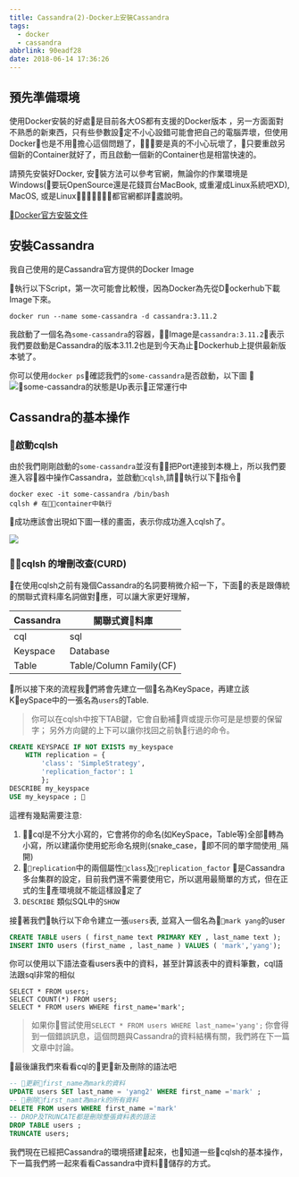```yaml
---
title: Cassandra(2)-Docker上安裝Cassandra
tags:
  - docker
  - cassandra
abbrlink: 90eadf28
date: 2018-06-14 17:36:26
---
```



## 預先準備環境
使用Docker安裝的好處是目前各大OS都有支援的Docker版本
，另一方面面對不熟悉的新東西，只有些參數設定不小心設錯可能會把自己的電腦弄壞，但使用Docker也是不用擔心這個問題了，要是真的不小心玩壞了，只要重啟另個新的Container就好了，而且啟動一個新的Container也是相當快速的。

請預先安裝好Docker, 安裝方法可以參考官網，無論你的作業環境是Windows(要玩OpenSource還是花錢買台MacBook, 或重灌成Linux系統吧XD), MacOS, 或是Linux都官網都詳䀆說明。


[Docker官方安裝文件](https://docs.docker.com/install/)

## 安裝Cassandra
我自己使用的是Cassandra官方提供的Docker Image

執行以下Script，第一次可能會比較慢，因為Docker為先從Dockerhub下載Image下來。
```bash
docker run --name some-cassandra -d cassandra:3.11.2
```
我啟動了一個名為`some-cassandra`的容器，Image是`cassandra:3.11.2`表示我們要啟動是Cassandra的版本3.11.2也是到今天為止Dockerhub上提供最新版本號了。

你可以使用`docker ps`確認我們的`some-cassandra`是否啟動，以下圖
![some-cassandra的狀態是Up表示正常運行中](https://i.imgur.com/lVkpN3i.png)

## Cassandra的基本操作
### 啟動cqlsh
由於我們剛剛啟動的`some-cassandra`並沒有把Port連接到本機上，所以我們要進入容器中操作Cassandra，並啟動`cqlsh`,請執行以下指令
```
docker exec -it some-cassandra /bin/bash
cqlsh # 在container中執行
```
成功應該會出現如下圖一樣的畫面，表示你成功進入cqlsh了。

![](https://imgur.com/JSuis7U.png)

### cqlsh 的增刪改查(CURD)
在使用cqlsh之前有幾個Cassandra的名詞要稍微介紹一下，下面的表是跟傳統的關聯式資料庫名詞做對應，可以讓大家更好理解，

|Cassandra|關聯式資料庫|
|---|---|
|cql|sql|
|Keyspace|Database|
|Table|Table/Column Family(CF)|

所以接下來的流程我們將會先建立一個名為KeySpace，再建立該KeySpace中的一張名為`users`的Table.

> 你可以在cqlsh中按下TAB鍵，它會自動補齊或提示你可是是想要的保留字； 另外方向鍵的上下可以讓你找回之前執行過的命令。

```sql
CREATE KEYSPACE IF NOT EXISTS my_keyspace 
    WITH replication = {
        'class': 'SimpleStrategy',
        'replication_factor': 1
        };
DESCRIBE my_keyspace
USE my_keyspace ; 
```
這裡有幾點需要注意:

1. cql是不分大小寫的，它會將你的命名(如KeySpace，Table等)全部轉為小寫，所以建議你使用蛇形命名規則(snake_case，即不同的單字間使用`_`隔開)
1. `replication`中的兩個屬性`class`及`replication_factor` 是Cassandra多台集群的設定，目前我們還不需要使用它，所以選用最簡單的方式，但在正式的生產環境就不能這樣設定了
1. `DESCRIBE` 類似SQL中的`SHOW`

接著我們執行以下命令建立一張`users`表, 並寫入一個名為`mark yang`的user

```sql
CREATE TABLE users ( first_name text PRIMARY KEY , last_name text );
INSERT INTO users (first_name , last_name ) VALUES ( 'mark','yang');

```

你可以使用以下語法查看users表中的資料，甚至計算該表中的資料筆數，cql語法跟sql非常的相似

```sql
SELECT * FROM users;
SELECT COUNT(*) FROM users;
SELECT * FROM users WHERE first_name='mark';
```

> 如果你嘗試使用`SELECT * FROM users WHERE last_name='yang';` 你會得到一個錯誤訊息，這個問題與Cassandra的資料結構有關，我們將在下一篇文章中討論。

最後讓我們來看看cql的更新及刪除的語法吧
```sql
-- 更新first_name為mark的資料
UPDATE users SET last_name = 'yang2' WHERE first_name ='mark' ;
-- 刪除first_namt為mark的所有資料
DELETE FROM users WHERE first_name ='mark'
-- DROP及TRUNCATE都是刪除整張資料表的語法
DROP TABLE users ;
TRUNCATE users;
```

我們現在已經把Cassandra的環境搭建起來，也知道一些cqlsh的基本操作，
下一篇我們將一起來看看Cassandra中資料儲存的方式。

